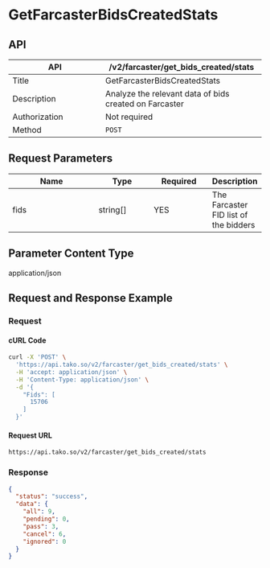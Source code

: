 # GetFarcasterBidsCreatedStats

## API

<table><thead><tr><th width="169">API</th><th>/v2/farcaster/get_bids_created/stats</th></tr></thead><tbody><tr><td>Title</td><td>GetFarcasterBidsCreatedStats</td></tr><tr><td>Description</td><td>Analyze the relevant data of bids created on Farcaster</td></tr><tr><td>Authorization</td><td>Not required</td></tr><tr><td>Method</td><td><code>POST</code></td></tr></tbody></table>

## Request Parameters

<table><thead><tr><th width="176">Name</th><th width="101">Type</th><th width="106">Required</th><th>Description</th></tr></thead><tbody><tr><td>fids</td><td>string[]</td><td>YES</td><td>The Farcaster FID list of the bidders</td></tr></tbody></table>

## Parameter Content Type

application/json

## Request and Response Example

### Request

#### cURL Code

```bash
curl -X 'POST' \
  'https://api.tako.so/v2/farcaster/get_bids_created/stats' \
  -H 'accept: application/json' \
  -H 'Content-Type: application/json' \
  -d '{
    "Fids": [
      15706
    ]
  }'
```

#### Request URL

`https://api.tako.so/v2/farcaster/get_bids_created/stats`

### Response

```json
{
  "status": "success",
  "data": {
    "all": 9,
    "pending": 0,
    "pass": 3,
    "cancel": 6,
    "ignored": 0
  }
}
```
